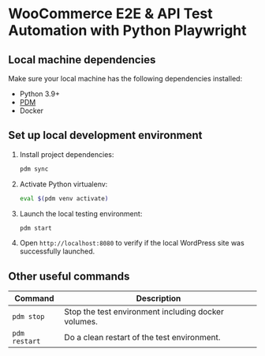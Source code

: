 # WooCommerce E2E & API Test Automation with Python Playwright

## Local machine dependencies

Make sure your local machine has the following dependencies installed:

- Python 3.9+
- [PDM](https://pdm-project.org)
- Docker

## Set up local development environment

1. Install project dependencies:
   ```bash
   pdm sync
   ```
1. Activate Python virtualenv:
   ```bash
   eval $(pdm venv activate)
   ```
1. Launch the local testing environment:
   ```bash
   pdm start
   ```
1. Open `http://localhost:8080` to verify if the local WordPress site was successfully launched.

## Other useful commands

| Command       | Description                                         |
| ------------- | --------------------------------------------------- |
| `pdm stop`    | Stop the test environment including docker volumes. |
| `pdm restart` | Do a clean restart of the test environment.         |
